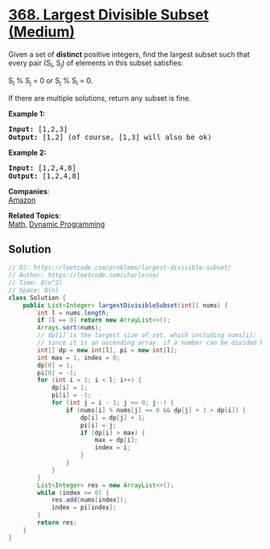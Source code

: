 # [368. Largest Divisible Subset (Medium)](https://leetcode.com/problems/largest-divisible-subset/)

<p>Given a set of <b>distinct</b> positive integers, find the largest subset such that every pair (S<sub>i</sub>, S<sub>j</sub>) of elements in this subset satisfies:</p>

<p>S<sub>i</sub> % S<sub>j</sub> = 0 or S<sub>j</sub> % S<sub>i</sub> = 0.</p>

<p>If there are multiple solutions, return any subset is fine.</p>

<p><strong>Example 1:</strong></p>

<div>
<pre><strong>Input: </strong><span id="example-input-1-1">[1,2,3]</span>
<strong>Output: </strong><span id="example-output-1">[1,2] </span>(of course, [1,3] will also be ok)
</pre>

<div>
<p><strong>Example 2:</strong></p>

<pre><strong>Input: </strong><span id="example-input-2-1">[1,2,4,8]</span>
<strong>Output: </strong><span id="example-output-2">[1,2,4,8]</span>
</pre>
</div>
</div>

**Companies**:  
[Amazon](https://leetcode.com/company/amazon)

**Related Topics**:  
[Math](https://leetcode.com/tag/math/), [Dynamic Programming](https://leetcode.com/tag/dynamic-programming/)

## Solution 

```java
// OJ: https://leetcode.com/problems/largest-divisible-subset/
// Author: https://leetcode.com/charlesna/
// Time: O(n^2)
// Space: O(n)
class Solution {
    public List<Integer> largestDivisibleSubset(int[] nums) {
        int l = nums.length;
        if (l == 0) return new ArrayList<>();
        Arrays.sort(nums);
        // dp[i] is the largest size of set, which including nums[i];
        // since it is an ascending array. if a number can be divided by this number, it can be divided by others
        int[] dp = new int[l], pi = new int[l];
        int max = 1, index = 0;
        dp[0] = 1;
        pi[0] = -1;
        for (int i = 1; i < l; i++) {
            dp[i] = 1;
            pi[i] = -1;
            for (int j = i - 1; j >= 0; j--) {
                if (nums[i] % nums[j] == 0 && dp[j] + 1 > dp[i]) {
                    dp[i] = dp[j] + 1;
                    pi[i] = j;
                    if (dp[i] > max) {
                        max = dp[i];
                        index = i;
                    }
                }
            }
        }
        List<Integer> res = new ArrayList<>();
        while (index >= 0) {
            res.add(nums[index]);
            index = pi[index];
        }
        return res;
    }
}
```